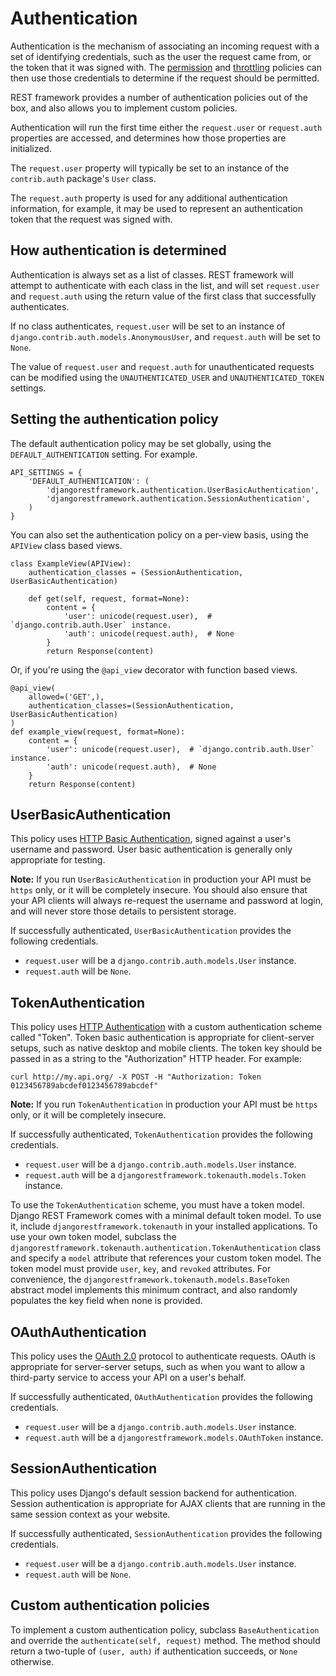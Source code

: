 # Authentication

Authentication is the mechanism of associating an incoming request with a set of identifying credentials, such as the user the request came from, or the token that it was signed with.  The [permission] and [throttling] policies can then use those credentials to determine if the request should be permitted.

REST framework provides a number of authentication policies out of the box, and also allows you to implement custom policies.

Authentication will run the first time either the `request.user` or `request.auth` properties are accessed, and determines how those properties are initialized.

The `request.user` property will typically be set to an instance of the `contrib.auth` package's `User` class.

The `request.auth` property is used for any additional authentication information, for example, it may be used to represent an authentication token that the request was signed with.

## How authentication is determined

Authentication is always set as a list of classes.  REST framework will attempt to authenticate with each class in the list, and will set `request.user` and `request.auth` using the return value of the first class that successfully authenticates.

If no class authenticates, `request.user` will be set to an instance of `django.contrib.auth.models.AnonymousUser`, and `request.auth` will be set to `None`.

The value of `request.user` and `request.auth` for unauthenticated requests can be modified using the `UNAUTHENTICATED_USER` and `UNAUTHENTICATED_TOKEN` settings.

## Setting the authentication policy

The default authentication policy may be set globally, using the `DEFAULT_AUTHENTICATION` setting.  For example.

    API_SETTINGS = {
        'DEFAULT_AUTHENTICATION': (
            'djangorestframework.authentication.UserBasicAuthentication',
            'djangorestframework.authentication.SessionAuthentication',
        )
    }

You can also set the authentication policy on a per-view basis, using the `APIView` class based views.

    class ExampleView(APIView):
        authentication_classes = (SessionAuthentication, UserBasicAuthentication)

        def get(self, request, format=None):
            content = {
                'user': unicode(request.user),  # `django.contrib.auth.User` instance.
                'auth': unicode(request.auth),  # None
            }
            return Response(content)

Or, if you're using the `@api_view` decorator with function based views.

    @api_view(
        allowed=('GET',),
        authentication_classes=(SessionAuthentication, UserBasicAuthentication)
    )
    def example_view(request, format=None):
        content = {
            'user': unicode(request.user),  # `django.contrib.auth.User` instance.
            'auth': unicode(request.auth),  # None
        }
        return Response(content)

## UserBasicAuthentication

This policy uses [HTTP Basic Authentication][basicauth], signed against a user's username and password.  User basic authentication is generally only appropriate for testing.

**Note:** If you run `UserBasicAuthentication` in production your API must be `https` only, or it will be completely insecure.  You should also ensure that your API clients will always re-request the username and password at login, and will never store those details to persistent storage.

If successfully authenticated, `UserBasicAuthentication` provides the following credentials.

* `request.user` will be a `django.contrib.auth.models.User` instance.
* `request.auth` will be `None`.

## TokenAuthentication

This policy uses [HTTP Authentication][basicauth] with a custom authentication scheme called "Token".  Token basic authentication is appropriate for client-server setups, such as native desktop and mobile clients.  The token key should be passed in as a string to the "Authorization" HTTP header.  For example:

    curl http://my.api.org/ -X POST -H "Authorization: Token 0123456789abcdef0123456789abcdef"

**Note:** If you run `TokenAuthentication` in production your API must be `https` only, or it will be completely insecure.

If successfully authenticated, `TokenAuthentication` provides the following credentials.

* `request.user` will be a `django.contrib.auth.models.User` instance.
* `request.auth` will be a `djangorestframework.tokenauth.models.Token` instance.

To use the `TokenAuthentication` scheme, you must have a token model.  Django REST Framework comes with a minimal default token model.  To use it, include `djangorestframework.tokenauth` in your installed applications.  To use your own token model, subclass the `djangorestframework.tokenauth.authentication.TokenAuthentication` class and specify a `model` attribute that references your custom token model.  The token model must provide `user`, `key`, and `revoked` attributes.  For convenience, the `djangorestframework.tokenauth.models.BaseToken` abstract model implements this minimum contract, and also randomly populates the key field when none is provided.

## OAuthAuthentication

This policy uses the [OAuth 2.0][oauth] protocol to authenticate requests.  OAuth is appropriate for server-server setups, such as when you want to allow a third-party service to access your API on a user's behalf.

If successfully authenticated, `OAuthAuthentication` provides the following credentials.

* `request.user` will be a `django.contrib.auth.models.User` instance.
* `request.auth` will be a `djangorestframework.models.OAuthToken` instance.

## SessionAuthentication

This policy uses Django's default session backend for authentication.  Session authentication is appropriate for AJAX clients that are running in the same session context as your website.

If successfully authenticated, `SessionAuthentication` provides the following credentials.

* `request.user` will be a `django.contrib.auth.models.User` instance.
* `request.auth` will be `None`.

## Custom authentication policies

To implement a custom authentication policy, subclass `BaseAuthentication` and override the `authenticate(self, request)` method.  The method should return a two-tuple of `(user, auth)` if authentication succeeds, or `None` otherwise.

[basicauth]: http://tools.ietf.org/html/rfc2617
[oauth]: http://oauth.net/2/
[permission]: permissions.md
[throttling]: throttling.md
